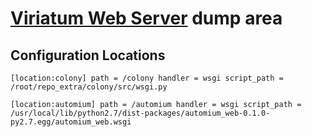 # [Viriatum Web Server](http://viriatum.com) dump area

## Configuration Locations

`[location:colony]
path = /colony
handler = wsgi
script_path = /root/repo_extra/colony/src/wsgi.py`

`[location:automium]
path = /automium
handler = wsgi
script_path = /usr/local/lib/python2.7/dist-packages/automium_web-0.1.0-py2.7.egg/automium_web.wsgi`
